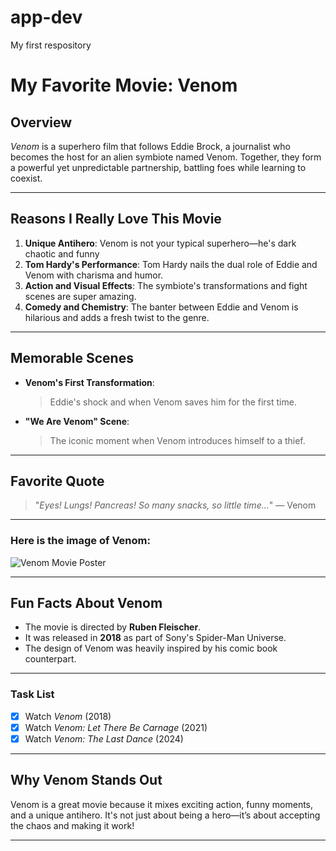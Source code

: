 # app-dev
My first respository

# My Favorite Movie: **Venom** 

## Overview
*Venom* is a superhero film that follows Eddie Brock, a journalist who becomes the host for an alien symbiote named Venom. Together, they form a powerful yet unpredictable partnership, battling foes while learning to coexist.

---

## Reasons I  Really Love This Movie
1. **Unique Antihero**: Venom is not your typical superhero—he's dark chaotic and funny
2. **Tom Hardy's Performance**: Tom Hardy nails the dual role of Eddie and Venom with charisma and humor.
3. **Action and Visual Effects**: The symbiote's transformations and fight scenes are super amazing.
4. **Comedy and Chemistry**: The banter between Eddie and Venom is hilarious and adds a fresh twist to the genre.

---

## Memorable Scenes
- **Venom's First Transformation**: 
  > Eddie's shock and when Venom saves him for the first time.
  
- **"We Are Venom" Scene**: 
  > The iconic moment when Venom introduces himself to a thief.

---

## Favorite Quote
> "*Eyes! Lungs! Pancreas! So many snacks, so little time...*" — Venom

---

### Here is the image of Venom:
![Venom Movie Poster](https://en.wikipedia.org/wiki/Venom_(2018_film))

---

## Fun Facts About Venom
- The movie is directed by **Ruben Fleischer**.
- It was released in **2018** as part of Sony's Spider-Man Universe.
- The design of Venom was heavily inspired by his comic book counterpart.

---

### Task List
- [x] Watch *Venom* (2018)
- [x] Watch *Venom: Let There Be Carnage* (2021)
- [x] Watch *Venom: The Last Dance* (2024)

---

## Why Venom Stands Out
Venom is a great movie because it mixes exciting action, funny moments, and a unique antihero. It's not just about being a hero—it’s about accepting the chaos and making it work!

---
